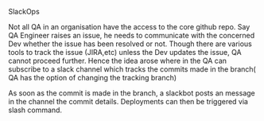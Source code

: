 SlackOps

Not all QA in an organisation have the access to the core github repo. Say QA Engineer raises an issue, he needs to communicate with the concerned Dev whether the issue has been resolved or not. Though there are various tools to track the issue (JIRA,etc) unless the Dev updates the issue, QA cannot proceed further. Hence the idea arose where in the QA can subscribe to a slack channel which tracks the commits made in the branch( QA has the option of changing the tracking branch)

As soon as the commit is made in the branch, a slackbot posts an message in the channel the commit details. Deployments can then be triggered via slash command.